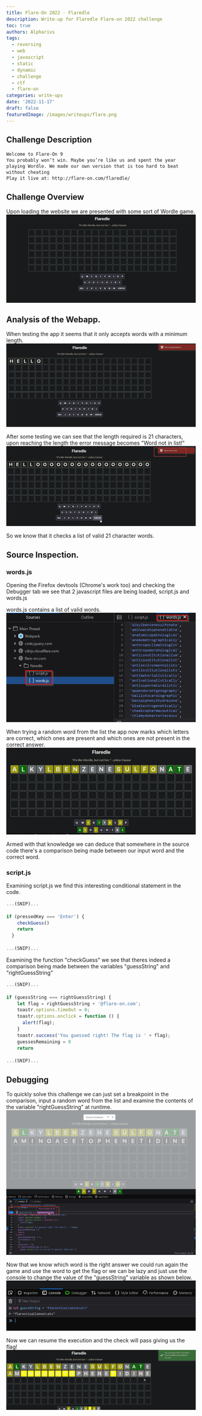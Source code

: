 ```yaml
---
title: Flare-On 2022 - Flaredle
description: Write-up for Flaredle Flare-on 2022 challenge
toc: true
authors: Alpharivs
tags:
  - reversing
  - web
  - javascript
  - static
  - dynamic
  - challenge
  - ctf
  - flare-on
categories: write-ups
date: '2022-11-17'
draft: false
featuredImage: /images/writeups/flare.png
---
```


## Challenge Description
```text
Welcome to Flare-On 9
You probably won’t win. Maybe you’re like us and spent the year playing Wordle. We made our own version that is too hard to beat without cheating
Play it live at: http://flare-on.com/flaredle/
```
## Challenge Overview

Upon loading the website we are presented with some sort of Wordle game.
![main](images/main.png)

## Analysis of the Webapp.

When testing the app it seems that it only accepts words with a minimum length.
![not_enough](images/not_enough.png)

After some testing we can see that the length required is 21 characters, upon reaching the length the error message becomes "Word not in list!"
![no_list](images/no_list.png)

So we know that it checks a list of valid 21 character words.

## Source Inspection.

### words.js
Opening the Firefox devtools (Chrome's work too) and checking the Debugger tab we see that 2 javascript files are being loaded, script.js and words.js

words.js contains a list of valid words.
![word_list](images/word_list.png)

When trying a random word from the list the app now marks which letters are correct, which ones are present and which ones are not present in the correct answer.
![word_on_list](images/word_on_list.png)

Armed with that knowledge we can deduce that somewhere in the source code there's a comparison being made between our input word and the correct word.

### script.js

Examining script.js we find this interesting conditional statement in the code.
```javascript
...(SNIP)...

if (pressedKey === 'Enter') {
    checkGuess()
    return
  }

...(SNIP)...
```
Examining the function "checkGuess" we see that theres indeed a comparison being made between the variables "guessString" and  "rightGuessString"
```javascript
...(SNIP)...

if (guessString === rightGuessString) {
    let flag = rightGuessString + '@flare-on.com';
    toastr.options.timeOut = 0;
    toastr.options.onclick = function () {
      alert(flag);
    }
    toastr.success('You guessed right! The flag is ' + flag);
    guessesRemaining = 0
    return

...(SNIP)...
```

## Debugging

To quickly solve this challenge we can just set a breakpoint in the comparison, input a random word from the list and examine the contents of the variable "rightGuessString" at runtime.
![breakpoint](images/breakpoint.png)

Now that we know which word is the right answer we could run again the game and use the word to get the flag or we can be lazy and just use the console to change the value of the "guessString" variable as shown below.
![answer](images/answer.png)

Now we can resume the execution and the check will pass giving us the flag!
![flag](images/flag.png)


